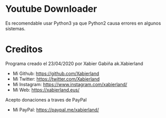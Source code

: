 # Youtube Downloader
Es recomendable usar Python3 ya que Python2 causa errores en algunos sistemas.
# Creditos
Programa creado el 23/04/2020 por Xabier Gabiña ak.Xabierland

- Mi Github: https://github.com/Xabierland
- Mi Twitter: https://twitter.com/Xabierland
- Mi Instagram: https://www.instagram.com/xabierland/
- Mi Web: https://xabierland.eus/

Acepto donaciones a traves de PayPal
- Mi PayPal: https://paypal.me/xabierland/